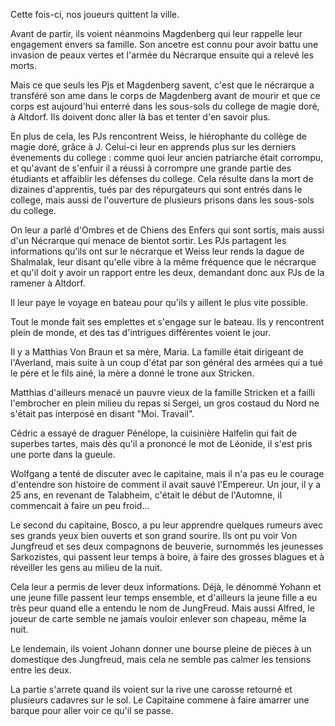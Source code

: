 Cette fois-ci, nos joueurs quittent la ville.

Avant de partir, ils voient néanmoins Magdenberg qui leur rappelle leur
engagement envers sa famille. Son ancetre est connu pour avoir battu une
invasion de peaux vertes et l'armée du Nécrarque ensuite qui a relevé les morts.

Mais ce que seuls les Pjs et Magdenberg savent, c'est que le nécrarque
a transféré son ame dans le corps de Magdenberg avant de mourir et que ce corps
est aujourd'hui enterré dans les sous-sols du college de magie doré, à Altdorf.
Ils doivent donc aller là bas et tenter d'en savoir plus.

En plus de cela, les PJs rencontrent Weiss, le hiérophante du collège de magie
doré, grâce à J. Celui-ci leur en apprends plus sur les derniers évenements du
college : comme quoi leur ancien patriarche était corrompu, et qu'avant de
s'enfuir il a réussi à corrompre une grande partie des étudiants et affaiblir
les défenses du college. Cela résulte dans la mort de dizaines d'apprentis, tués
par des répurgateurs qui sont entrés dans le college, mais aussi de l'ouverture
de plusieurs prisons dans les sous-sols du college.

On leur a parlé d'Ombres et de Chiens des Enfers qui sont sortis, mais aussi
d'un Nécrarque qui menace de bientot sortir. Les PJs partagent les informations
qu'ils ont sur le nécrarque et Weiss leur rends la dague de Shalmalak, leur
disant qu'elle vibre à la même fréquence que le nécrarque et qu'il doit y avoir
un rapport entre les deux, demandant donc aux PJs de la ramener à Altdorf.

Il leur paye le voyage en bateau pour qu'ils y aillent le plus vite possible.

Tout le monde fait ses emplettes et s'engage sur le bateau. Ils y rencontrent
plein de monde, et des tas d'intrigues différentes voient le jour.

Il y a Matthias Von Braun et sa mère, Maria. La famille était dirigeant de
l'Averland, mais suite à un coup d'état par son général des armées qui a tué le
père et le fils ainé, la mère a donné le trone aux Stricken.

Matthias d'ailleurs menacé un pauvre vieux de la famille Stricken et a failli
l'embrocher en plein milieu du repas si Sergei, un gros costaud du Nord ne
s'était pas interposé en disant "Moi. Travail".

Cédric a essayé de draguer Pénélope, la cuisinière Halfelin qui fait de superbes
tartes, mais dès qu'il a prononcé le mot de Léonide, il s'est pris une porte
dans la gueule.

Wolfgang a tenté de discuter avec le capitaine, mais il n'a pas eu le courage
d'entendre son histoire de comment il avait sauvé l'Empereur. Un jour, il y a 25
ans, en revenant de Talabheim, c'était le début de l'Automne, il commencait
à faire un peu froid...

Le second du capitaine, Bosco, a pu leur apprendre quelques rumeurs avec ses
grands yeux bien ouverts et son grand sourire. Ils ont pu voir Von Jungfreud et
ses deux compagnons de beuverie, surnommés les jeunesses Sarkozistes, qui
passent leur temps à boire, à faire des grosses blagues et à réveiller les gens
au milieu de la nuit.

Cela leur a permis de lever deux informations. Déjà, le dénommé Yohann et une
jeune fille passent leur temps ensemble, et d'ailleurs la jeune fille a eu très
peur quand elle a entendu le nom de JungFreud. Mais aussi Alfred, le joueur de
carte semble ne jamais vouloir enlever son chapeau, même la nuit.

Le lendemain, ils voient Johann donner une bourse pleine de pièces à un
domestique des Jungfreud, mais cela ne semble pas calmer les tensions entre les
deux.

La partie s'arrete quand ils voient sur la rive une carosse retourné et
plusieurs cadavres sur le sol. Le Capitaine commene à faire amarrer une barque
pour aller voir ce qu'il se passe.
